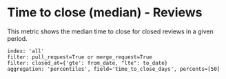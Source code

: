 # Time to close (median) - Reviews

This metric shows the median time to close for closed reviews in a given period.

```
index: 'all'
filter: pull_request=True or merge_request=True
filter: closed_at={'gte': from_date, "lte": to_date}
aggregation: 'percentiles', field='time_to_close_days', percents=[50]
```
